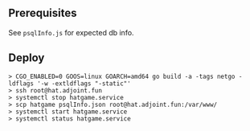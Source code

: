 ## Prerequisites

See `psqlInfo.js` for expected db info.

## Deploy

```
> CGO_ENABLED=0 GOOS=linux GOARCH=amd64 go build -a -tags netgo -ldflags '-w -extldflags "-static"'
> ssh root@hat.adjoint.fun
> systemctl stop hatgame.service
> scp hatgame psqlInfo.json root@hat.adjoint.fun:/var/www/
> systemctl start hatgame.service
> systemctl status hatgame.service
```
